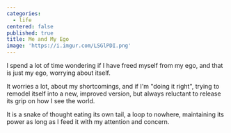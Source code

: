 ```yaml
---
categories:
  - life
centered: false
published: true
title: Me and My Ego
image: 'https://i.imgur.com/LSGlPDI.png'
---
```

I spend a lot of time wondering
if I have freed myself from my ego,
and that is just my ego,
worrying about itself. 

It worries a lot,
about my shortcomings,
and if I'm "doing it right",
trying to remodel itself
into a new, improved version,
but always reluctant
to release its grip
on how I see the world.

It is a snake of thought 
eating its own tail,
a loop to nowhere,
maintaining its power
as long as I feed it
with my attention and concern.
